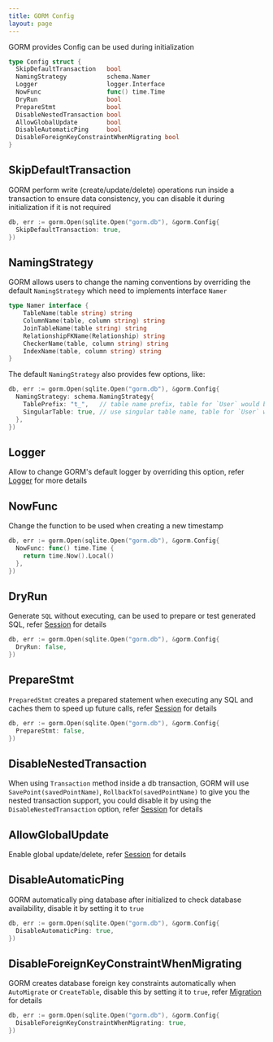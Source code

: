```yaml
---
title: GORM Config
layout: page
---
```


GORM provides Config can be used during initialization

```go
type Config struct {
  SkipDefaultTransaction   bool
  NamingStrategy           schema.Namer
  Logger                   logger.Interface
  NowFunc                  func() time.Time
  DryRun                   bool
  PrepareStmt              bool
  DisableNestedTransaction bool
  AllowGlobalUpdate        bool
  DisableAutomaticPing     bool
  DisableForeignKeyConstraintWhenMigrating bool
}
```

## SkipDefaultTransaction

GORM perform write (create/update/delete) operations run inside a transaction to ensure data consistency, you can disable it during initialization if it is not required

```go
db, err := gorm.Open(sqlite.Open("gorm.db"), &gorm.Config{
  SkipDefaultTransaction: true,
})
```

## <span id="naming_strategy">NamingStrategy</span>

GORM allows users to change the naming conventions by overriding the default `NamingStrategy` which need to implements interface `Namer`

```go
type Namer interface {
    TableName(table string) string
    ColumnName(table, column string) string
    JoinTableName(table string) string
    RelationshipFKName(Relationship) string
    CheckerName(table, column string) string
    IndexName(table, column string) string
}
```

The default `NamingStrategy` also provides few options, like:

```go
db, err := gorm.Open(sqlite.Open("gorm.db"), &gorm.Config{
  NamingStrategy: schema.NamingStrategy{
    TablePrefix: "t_",   // table name prefix, table for `User` would be `t_users`
    SingularTable: true, // use singular table name, table for `User` would be `user` with this option enabled
  },
})
```

## Logger

Allow to change GORM's default logger by overriding this option, refer [Logger](logger.html) for more details

## <span id="now_func">NowFunc</span>

Change the function to be used when creating a new timestamp

```go
db, err := gorm.Open(sqlite.Open("gorm.db"), &gorm.Config{
  NowFunc: func() time.Time {
    return time.Now().Local()
  },
})
```

## DryRun

Generate `SQL` without executing, can be used to prepare or test generated SQL, refer [Session](session.html) for details

```go
db, err := gorm.Open(sqlite.Open("gorm.db"), &gorm.Config{
  DryRun: false,
})
```

## PrepareStmt

`PreparedStmt` creates a prepared statement when executing any SQL and caches them to speed up future calls, refer [Session](session.html) for details

```go
db, err := gorm.Open(sqlite.Open("gorm.db"), &gorm.Config{
  PrepareStmt: false,
})
```

## DisableNestedTransaction

When using `Transaction` method inside a db transaction, GORM will use `SavePoint(savedPointName)`, `RollbackTo(savedPointName)` to give you the nested transaction support, you could disable it by using the `DisableNestedTransaction` option, refer [Session](session.html) for details


## AllowGlobalUpdate

Enable global update/delete, refer [Session](session.html) for details

## DisableAutomaticPing

GORM automatically ping database after initialized to check database availability, disable it by setting it to `true`

```go
db, err := gorm.Open(sqlite.Open("gorm.db"), &gorm.Config{
  DisableAutomaticPing: true,
})
```

## DisableForeignKeyConstraintWhenMigrating

GORM creates database foreign key constraints automatically when `AutoMigrate` or `CreateTable`, disable this by setting it to `true`, refer [Migration](migration.html) for details

```go
db, err := gorm.Open(sqlite.Open("gorm.db"), &gorm.Config{
  DisableForeignKeyConstraintWhenMigrating: true,
})
```

